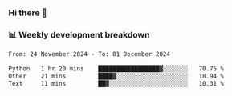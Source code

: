 ### Hi there 👋

### 📊 Weekly development breakdown
<!--START_SECTION:waka-->

```txt
From: 24 November 2024 - To: 01 December 2024

Python   1 hr 20 mins    █████████████████▓░░░░░░░   70.75 %
Other    21 mins         ████▓░░░░░░░░░░░░░░░░░░░░   18.94 %
Text     11 mins         ██▓░░░░░░░░░░░░░░░░░░░░░░   10.31 %
```

<!--END_SECTION:waka-->
